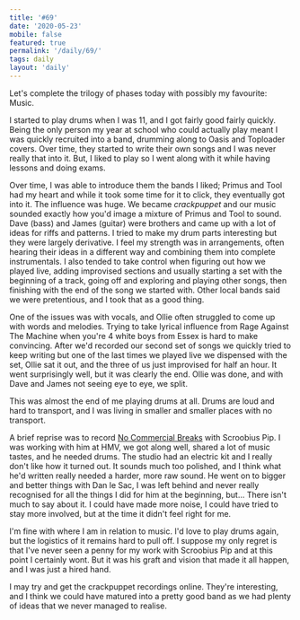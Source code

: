 ```yaml
---
title: '#69'
date: '2020-05-23'
mobile: false
featured: true
permalink: '/daily/69/'
tags: daily
layout: 'daily'
---
```


Let's complete the trilogy of phases today with possibly my favourite: Music.

I started to play drums when I was 11, and I got fairly good fairly quickly. Being the only person my year at school who could actually play meant I was quickly recruited into a band, drumming along to Oasis and Toploader covers. Over time, they started to write their own songs and I was never really that into it. But, I liked to play so I went along with it while having lessons and doing exams.

Over time, I was able to introduce them the bands I liked; Primus and Tool had my heart and while it took some time for it to click, they eventually got into it. The influence was huge. We became _crackpuppet_ and our music sounded exactly how you'd image a mixture of Primus and Tool to sound. Dave (bass) and James (guitar) were brothers and came up with a lot of ideas for riffs and patterns. I tried to make my drum parts interesting but they were largely derivative. I feel my strength was in arrangements, often hearing their ideas in a different way and combining them into complete instrumentals. I also tended to take control when figuring out how we played live, adding improvised sections and usually starting a set with the beginning of a track, going off and exploring and playing other songs, then finishing with the end of the song we started with. Other local bands said we were pretentious, and I took that as a good thing.

One of the issues was with vocals, and Ollie often struggled to come up with words and melodies. Trying to take lyrical influence from Rage Against The Machine when you're 4 white boys from Essex is hard to make convincing. After we'd recorded our second set of songs we quickly tried to keep writing but one of the last times we played live we dispensed with the set, Ollie sat it out, and the three of us just improvised for half an hour. It went surprisingly well, but it was clearly the end. Ollie was done, and with Dave and James not seeing eye to eye, we split.

This was almost the end of me playing drums at all. Drums are loud and hard to transport, and I was living in smaller and smaller places with no transport.

A brief reprise was to record [No Commercial Breaks](https://open.spotify.com/album/46TcxhnysjwNkRRNSFi06E?si=VeRU_jfcTpq7u876g74arQ) with Scroobius Pip. I was working with him at HMV, we got along well, shared a lot of music tastes, and he needed drums. The studio had an electric kit and I really don't like how it turned out. It sounds much too polished, and I think what he'd written really needed a harder, more raw sound. He went on to bigger and better things with Dan le Sac, I was left behind and never really recognised for all the things I did for him at the beginning, but... There isn't much to say about it. I could have made more noise, I could have tried to stay more involved, but at the time it didn't feel right for me.

I'm fine with where I am in relation to music. I'd love to play drums again, but the logistics of it remains hard to pull off. I suppose my only regret is that I've never seen a penny for my work with Scroobius Pip and at this point I certainly wont. But it was his graft and vision that made it all happen, and I was just a hired hand.

I may try and get the crackpuppet recordings online. They're interesting, and I think we could have matured into a pretty good band as we had plenty of ideas that we never managed to realise.
